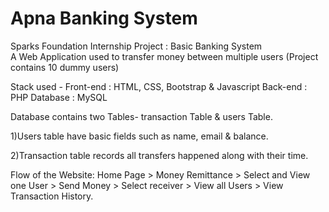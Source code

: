 # Apna Banking System

 Sparks Foundation Internship Project : Basic Banking System  
 A Web Application used to transfer money between multiple users (Project contains 10 dummy users)  
 
 Stack used - Front-end : HTML, CSS, Bootstrap & Javascript Back-end : PHP Database : MySQL

Database contains two Tables- transaction Table & users Table.

1)Users table have basic fields such as name, email & balance.

2)Transaction table records all transfers happened along with their time.

Flow of the Website: Home Page > Money Remittance > Select and View one User > Send Money > Select receiver > View all Users > View Transaction History.
 

